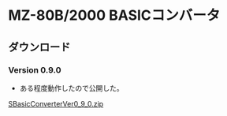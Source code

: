 # MZ-80B/2000 BASICコンバータ

## ダウンロード

### Version 0.9.0

- ある程度動作したので公開した。

[SBasicConverterVer0_9_0.zip](https://github.com/kuran-kuran/BasicConverter/raw/develop/Release/SBasicConverterVer0_9_0.zip)

